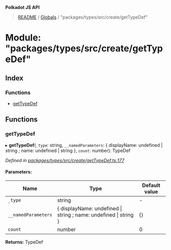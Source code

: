 **Polkadot JS API**

> [README](../README.md) / [Globals](../globals.md) / "packages/types/src/create/getTypeDef"

# Module: "packages/types/src/create/getTypeDef"

## Index

### Functions

* [getTypeDef](_packages_types_src_create_gettypedef_.md#gettypedef)

## Functions

### getTypeDef

▸ **getTypeDef**(`_type`: string, `__namedParameters`: { displayName: undefined \| string ; name: undefined \| string  }, `count`: number): TypeDef

*Defined in [packages/types/src/create/getTypeDef.ts:177](https://github.com/polkadot-js/api/blob/7070f757c/packages/types/src/create/getTypeDef.ts#L177)*

#### Parameters:

Name | Type | Default value |
------ | ------ | ------ |
`_type` | string | - |
`__namedParameters` | { displayName: undefined \| string ; name: undefined \| string  } | {} |
`count` | number | 0 |

**Returns:** TypeDef
